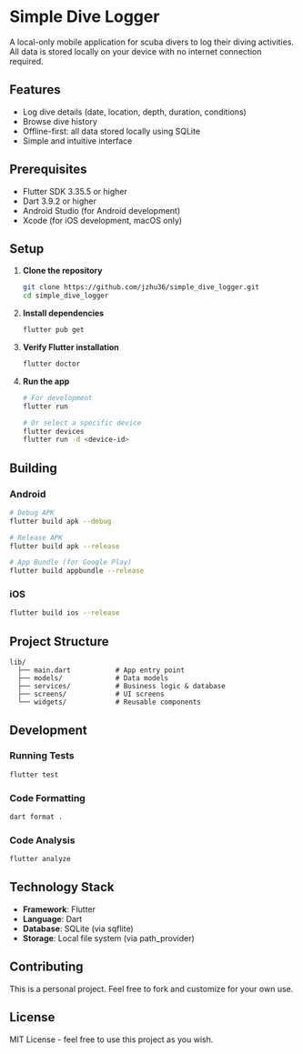 # Simple Dive Logger

A local-only mobile application for scuba divers to log their diving activities. All data is stored locally on your device with no internet connection required.

## Features

- Log dive details (date, location, depth, duration, conditions)
- Browse dive history
- Offline-first: all data stored locally using SQLite
- Simple and intuitive interface

## Prerequisites

- Flutter SDK 3.35.5 or higher
- Dart 3.9.2 or higher
- Android Studio (for Android development)
- Xcode (for iOS development, macOS only)

## Setup

1. **Clone the repository**
   ```bash
   git clone https://github.com/jzhu36/simple_dive_logger.git
   cd simple_dive_logger
   ```

2. **Install dependencies**
   ```bash
   flutter pub get
   ```

3. **Verify Flutter installation**
   ```bash
   flutter doctor
   ```

4. **Run the app**
   ```bash
   # For development
   flutter run

   # Or select a specific device
   flutter devices
   flutter run -d <device-id>
   ```

## Building

### Android
```bash
# Debug APK
flutter build apk --debug

# Release APK
flutter build apk --release

# App Bundle (for Google Play)
flutter build appbundle --release
```

### iOS
```bash
flutter build ios --release
```

## Project Structure

```
lib/
  ├── main.dart           # App entry point
  ├── models/             # Data models
  ├── services/           # Business logic & database
  ├── screens/            # UI screens
  └── widgets/            # Reusable components
```

## Development

### Running Tests
```bash
flutter test
```

### Code Formatting
```bash
dart format .
```

### Code Analysis
```bash
flutter analyze
```

## Technology Stack

- **Framework**: Flutter
- **Language**: Dart
- **Database**: SQLite (via sqflite)
- **Storage**: Local file system (via path_provider)

## Contributing

This is a personal project. Feel free to fork and customize for your own use.

## License

MIT License - feel free to use this project as you wish.

